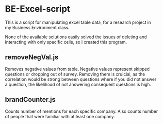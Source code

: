 # BE-Excel-script

This is a script for manipulating excel table data, for a research project in my Business Environment class.

None of the available solutions easily solved the issues of deleting and interacting with only specific cells, so I created this program.

## removeNegVal.js
Removes negative values from table. Negative values represent skipped questions or dropping out of survey. Removing them is cruicial, as the correlation would be strong between questions where if you did not answer a question, the likelihood of not answering consequent questions is high.

## brandCounter.js
Counts number of mentions for each specific company. Also counts number of people that were familiar with at least one company.